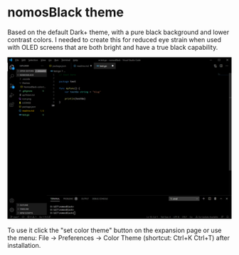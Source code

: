 nomosBlack theme
===========

Based on the default Dark+ theme, with a pure black background and lower contrast colors. I needed to create this for reduced eye strain when used with OLED screens that are both bright and have a true black capability.

![Screenshot](screenshot.png)

To use it click the "set color theme" button on the expansion page or use the menu: File -> Preferences -> Color Theme (shortcut: Ctrl+K Ctrl+T) after installation.

